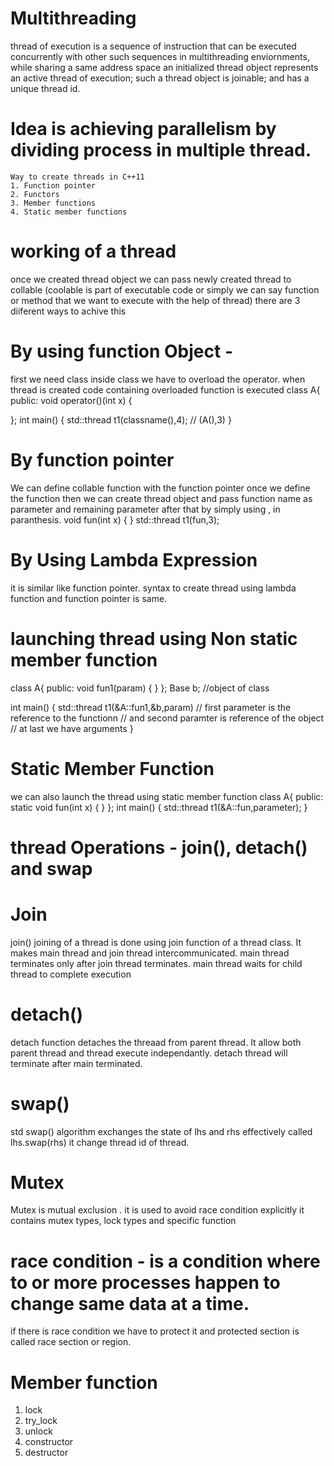 # Multithreading
thread of execution is a sequence of instruction that can be executed concurrently with other such sequences in multithreading enviornments, while sharing a same address space 
an initialized thread object represents an active thread of execution; such a thread object is joinable; and has a unique thread id.
# Idea is achieving parallelism by dividing process in multiple thread.



	Way to create threads in C++11
	1. Function pointer
	2. Functors
	3. Member functions
	4. Static member functions
# working of a thread 
 once we created thread object we can pass newly created thread to collable (coolable is part of executable code or simply we can say function or method that we want to execute with the help of thread)
 there are 3 diiferent ways to achive this 
 
# By using function Object -
 first we need class inside class we have to overload the operator. when thread is created code containing overloaded function is executed 
 class A{
 public:
 void operator()(int x)
 {
 	
 };
 int main()
 {
 	std::thread t1(classname(),4); // (A(),3)
}
# By function pointer

We can define collable function with the function pointer 
once we define the function then we can create thread object and pass function name as parameter and remaining parameter after that by simply using , in paranthesis.
void fun(int x)
{
}
std::thread t1(fun,3);

# By Using Lambda Expression 
it is similar like function pointer. syntax to create thread using lambda function and function pointer is same.

# launching thread using Non static member function
class A{
public:
	void fun1(param)
 {
 }
};
Base b; //object of class

int main()
{
std::thread t1(&A::fun1,&b,param)
// first parameter is the reference to the functionn
// and second paramter is reference of the object
// at last we have arguments
}

# Static Member Function
we can also launch the thread using static member function
class A{
public:
static void fun(int x)
{
}
};
int main()
{
std::thread t1(&A::fun,parameter);
}


# thread Operations - join(), detach() and swap





# Join 
join() joining of a thread is done using join function of a thread class. It makes main thread and join thread intercommunicated. main thread terminates only after join thread terminates.
main thread waits for child thread to complete execution 

# detach()  
detach function detaches the threaad from parent thread. It allow both parent thread and thread execute independantly. detach thread will terminate after main terminated.
# swap()
std swap() algorithm exchanges the state of lhs and rhs effectively called lhs.swap(rhs) it change thread id of thread.



# Mutex 
Mutex is mutual exclusion .
it is used to avoid race condition explicitly
it contains mutex types, lock types and specific function
# race condition - is a condition where to or more processes happen to change same data at a time.
if there is race condition we have to protect it and protected section is called race section or region.
# Member function
1) lock
2) try_lock
3) unlock
4) constructor
5) destructor







